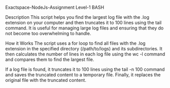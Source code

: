Exactspace-NodeJs-Assignment
Level-1     BASH 

Description
This script helps you find the largest log file with the .log extension on your computer and then truncates it to 100 lines using the tail command. It is useful for managing large log files and ensuring that they do not become too overwhelming to handle.

How it Works
The script uses a for loop to find all files with the .log extension in the specified directory (/path/to/logs) and its subdirectories. It then calculates the number of lines in each log file using the wc -l command and compares them to find the largest file.

If a log file is found, it truncates it to 100 lines using the tail -n 100 command and saves the truncated content to a temporary file. Finally, it replaces the original file with the truncated content.



